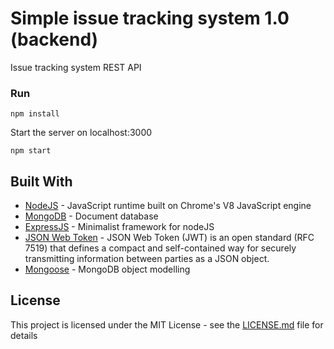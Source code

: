 # Simple issue tracking system 1.0 (backend)

Issue tracking system REST API

### Run

```
npm install
```

Start the server on localhost:3000

```
npm start
```

## Built With

* [NodeJS](https://nodejs.org/en/) - JavaScript runtime built on Chrome's V8 JavaScript engine
* [MongoDB](https://www.mongodb.com/) - Document database
* [ExpressJS](https://www.expressjs.com/) - Minimalist framework for nodeJS
* [JSON Web Token](https://jwt.io/) - JSON Web Token (JWT) is an open standard (RFC 7519) that defines a compact and self-contained way for securely transmitting information between parties as a JSON object.
* [Mongoose](http://mongoosejs.com/) - MongoDB object modelling

## License

This project is licensed under the MIT License - see the [LICENSE.md](LICENSE.md) file for details
